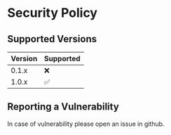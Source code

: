 # Security Policy

## Supported Versions

| Version | Supported          |
| ------- | ------------------ |
| 0.1.x   | :x:                |
| 1.0.x   | :white_check_mark: |

## Reporting a Vulnerability

In case of vulnerability please open an issue in github.
